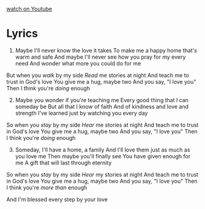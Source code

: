 [watch on Youtube](https://www.youtube.com/watch?v=P7EfJRrJueY)

# Lyrics

1. Maybe I'll never know the love it takes
To make me a happy home that's warm and safe
And maybe I'll never see how you pray for my every need
And wonder what more you could do for me

But when you *walk* by my side
*Read* me stories at night
And teach me to trust in God's love
You give me a hug, maybe two
And you say, "I love you"
Then I think you're *doing* enough

2. Maybe you wonder if you're teaching me
Every good thing that I can someday be
But all that I know of faith
And of kindness and love and strength
I've learned just by watching you every day

So when you *stay* by my side
*Hear* me stories at night
And teach me to trust in God's love
You give me a hug, maybe two
And you say, "I love you"
Then I think you're *doing* enough

3. Someday, I'll have a home, a family
And I'll love them just as much as you love me
Then maybe you'll finally see
You have given enough for me
A gift that will last through eternity

So when you *stay* by my side
*Hear* my stories at night
And teach me to trust in God's love
You give me a hug, maybe two
And you say, "I love you"
Then I think you're *more than* enough

And I'm blessed every step by your love
